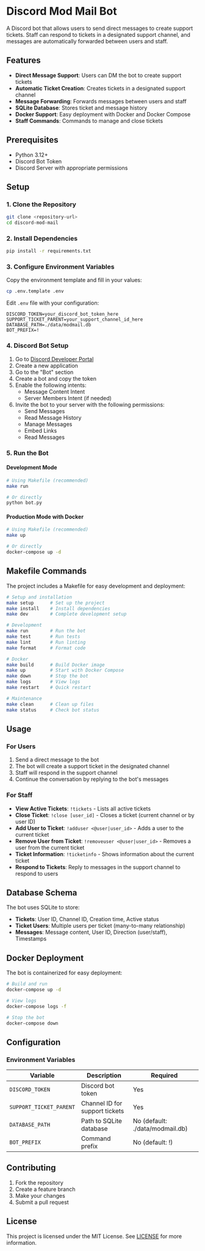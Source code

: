 # Discord Mod Mail Bot

A Discord bot that allows users to send direct messages to create support tickets. Staff can respond to tickets in a designated support channel, and messages are automatically forwarded between users and staff.

## Features

- **Direct Message Support**: Users can DM the bot to create support tickets
- **Automatic Ticket Creation**: Creates tickets in a designated support channel
- **Message Forwarding**: Forwards messages between users and staff
- **SQLite Database**: Stores ticket and message history
- **Docker Support**: Easy deployment with Docker and Docker Compose
- **Staff Commands**: Commands to manage and close tickets

## Prerequisites

- Python 3.12+
- Discord Bot Token
- Discord Server with appropriate permissions

## Setup

### 1. Clone the Repository

```bash
git clone <repository-url>
cd discord-mod-mail
```

### 2. Install Dependencies

```bash
pip install -r requirements.txt
```

### 3. Configure Environment Variables

Copy the environment template and fill in your values:

```bash
cp .env.template .env
```

Edit `.env` file with your configuration:

```env
DISCORD_TOKEN=your_discord_bot_token_here
SUPPORT_TICKET_PARENT=your_support_channel_id_here
DATABASE_PATH=./data/modmail.db
BOT_PREFIX=!
```

### 4. Discord Bot Setup

1. Go to [Discord Developer Portal](https://discord.com/developers/applications)
2. Create a new application
3. Go to the "Bot" section
4. Create a bot and copy the token
5. Enable the following intents:
   - Message Content Intent
   - Server Members Intent (if needed)
6. Invite the bot to your server with the following permissions:
   - Send Messages
   - Read Message History
   - Manage Messages
   - Embed Links
   - Read Messages

### 5. Run the Bot

#### Development Mode

```bash
# Using Makefile (recommended)
make run

# Or directly
python bot.py
```

#### Production Mode with Docker

```bash
# Using Makefile (recommended)
make up

# Or directly
docker-compose up -d
```

## Makefile Commands

The project includes a Makefile for easy development and deployment:

```bash
# Setup and installation
make setup      # Set up the project
make install    # Install dependencies
make dev        # Complete development setup

# Development
make run        # Run the bot
make test       # Run tests
make lint       # Run linting
make format     # Format code

# Docker
make build      # Build Docker image
make up         # Start with Docker Compose
make down       # Stop the bot
make logs       # View logs
make restart    # Quick restart

# Maintenance
make clean      # Clean up files
make status     # Check bot status
```

## Usage

### For Users

1. Send a direct message to the bot
2. The bot will create a support ticket in the designated channel
3. Staff will respond in the support channel
4. Continue the conversation by replying to the bot's messages

### For Staff

- **View Active Tickets**: `!tickets` - Lists all active tickets
- **Close Ticket**: `!close [user_id]` - Closes a ticket (current channel or by user ID)
- **Add User to Ticket**: `!adduser <@user|user_id>` - Adds a user to the current ticket
- **Remove User from Ticket**: `!removeuser <@user|user_id>` - Removes a user from the current ticket
- **Ticket Information**: `!ticketinfo` - Shows information about the current ticket
- **Respond to Tickets**: Reply to messages in the support channel to respond to users

## Database Schema

The bot uses SQLite to store:

- **Tickets**: User ID, Channel ID, Creation time, Active status
- **Ticket Users**: Multiple users per ticket (many-to-many relationship)
- **Messages**: Message content, User ID, Direction (user/staff), Timestamps

## Docker Deployment

The bot is containerized for easy deployment:

```bash
# Build and run
docker-compose up -d

# View logs
docker-compose logs -f

# Stop the bot
docker-compose down
```

## Configuration

### Environment Variables

| Variable | Description | Required |
|----------|-------------|----------|
| `DISCORD_TOKEN` | Discord bot token | Yes |
| `SUPPORT_TICKET_PARENT` | Channel ID for support tickets | Yes |
| `DATABASE_PATH` | Path to SQLite database | No (default: ./data/modmail.db) |
| `BOT_PREFIX` | Command prefix | No (default: !) |

## Contributing

1. Fork the repository
2. Create a feature branch
3. Make your changes
4. Submit a pull request

## License

This project is licensed under the MIT License. See [LICENSE](LICENSE) for more information.
